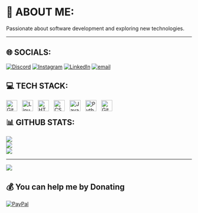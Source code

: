 # 💫 ABOUT ME:
Passionate about software development and exploring new technologies.

---

## 🌐 SOCIALS:
[![Discord](https://img.shields.io/badge/Discord-%237289DA.svg?logo=discord&logoColor=white)](https://discord.gg/https://discord.gg/Uhyk9eyY) [![Instagram](https://img.shields.io/badge/Instagram-%23E4405F.svg?logo=Instagram&logoColor=white)](https://instagram.com/muhammed_soomar) [![LinkedIn](https://img.shields.io/badge/LinkedIn-%230077B5.svg?logo=linkedin&logoColor=white)](https://linkedin.com/in/muhammed-soomar-6916272b7) [![email](https://img.shields.io/badge/Email-D14836?logo=gmail&logoColor=white)](mailto:soomar.m3@gmail.com) 

## 💻 TECH STACK:

<img align="left" alt="Git" width="30px" style="padding-right:10px;" src="https://cdn.jsdelivr.net/gh/devicons/devicon/icons/git/git-original.svg" />
<img align="left" alt="Linux" width="30px" style="padding-right:10px;" src="https://cdn.jsdelivr.net/gh/devicons/devicon/icons/linux/linux-original.svg" />
<img align="left" alt="HTML" width="30px" style="padding-right:10px;" src="https://cdn.jsdelivr.net/gh/devicons/devicon/icons/html5/html5-plain.svg" />
<img align="left" alt="CSS" width="30px" style="padding-right:10px;" src="https://cdn.jsdelivr.net/gh/devicons/devicon/icons/css3/css3-plain.svg" />
<img align="left" alt="JavaScript" width="30px" style="padding-right:10px;" src="https://cdn.jsdelivr.net/gh/devicons/devicon/icons/javascript/javascript-plain.svg" />
<img align="left" alt="Python" width="30px" style="padding-right:10px;" src="https://cdn.jsdelivr.net/gh/devicons/devicon/icons/python/python-plain.svg" />
<img align="left" alt="GitHub" width="30px" style="padding-right:10px;" src="https://cdn.jsdelivr.net/gh/devicons/devicon/icons/github/github-original.svg" />
<br />

## 📊 GITHUB STATS:
![](https://github-readme-stats.vercel.app/api?username=4L13N-786&theme=radical&hide_border=false&include_all_commits=false&count_private=false)<br/>
![](https://nirzak-streak-stats.vercel.app/?user=4L13N-786&theme=radical&hide_border=false)<br/>
![](https://github-readme-stats.vercel.app/api/top-langs/?username=4L13N-786&theme=radical&hide_border=false&include_all_commits=true&count_private=false&layout=compact)

---
[![](https://visitcount.itsvg.in/api?id=4L13N-786&icon=0&color=0)](https://visitcount.itsvg.in)

  ## 💰 You can help me by Donating
  [![PayPal](https://img.shields.io/badge/PayPal-00457C?style=for-the-badge&logo=paypal&logoColor=white)](https://paypal.me/@4L13N) 

  
